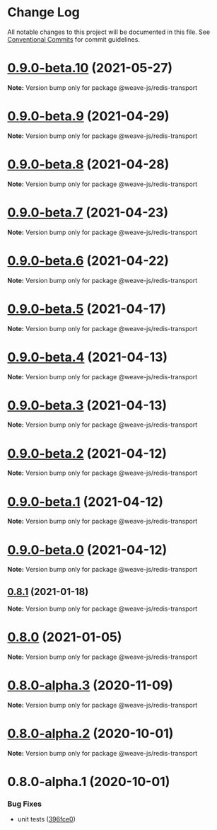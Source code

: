 # Change Log

All notable changes to this project will be documented in this file.
See [Conventional Commits](https://conventionalcommits.org) for commit guidelines.

# [0.9.0-beta.10](https://github.com/weave-microservices/weave/compare/@weave-js/redis-transport@0.9.0-beta.9...@weave-js/redis-transport@0.9.0-beta.10) (2021-05-27)

**Note:** Version bump only for package @weave-js/redis-transport





# [0.9.0-beta.9](https://github.com/weave-microservices/weave/compare/@weave-js/redis-transport@0.9.0-beta.8...@weave-js/redis-transport@0.9.0-beta.9) (2021-04-29)

**Note:** Version bump only for package @weave-js/redis-transport





# [0.9.0-beta.8](https://github.com/weave-microservices/weave/compare/@weave-js/redis-transport@0.9.0-beta.7...@weave-js/redis-transport@0.9.0-beta.8) (2021-04-28)

**Note:** Version bump only for package @weave-js/redis-transport





# [0.9.0-beta.7](https://github.com/weave-microservices/weave/compare/@weave-js/redis-transport@0.9.0-beta.6...@weave-js/redis-transport@0.9.0-beta.7) (2021-04-23)

**Note:** Version bump only for package @weave-js/redis-transport





# [0.9.0-beta.6](https://github.com/weave-microservices/weave/compare/@weave-js/redis-transport@0.9.0-beta.5...@weave-js/redis-transport@0.9.0-beta.6) (2021-04-22)

**Note:** Version bump only for package @weave-js/redis-transport





# [0.9.0-beta.5](https://github.com/weave-microservices/weave/compare/@weave-js/redis-transport@0.9.0-beta.4...@weave-js/redis-transport@0.9.0-beta.5) (2021-04-17)

**Note:** Version bump only for package @weave-js/redis-transport





# [0.9.0-beta.4](https://github.com/weave-microservices/weave/compare/@weave-js/redis-transport@0.9.0-beta.3...@weave-js/redis-transport@0.9.0-beta.4) (2021-04-13)

**Note:** Version bump only for package @weave-js/redis-transport





# [0.9.0-beta.3](https://github.com/weave-microservices/weave/compare/@weave-js/redis-transport@0.9.0-beta.2...@weave-js/redis-transport@0.9.0-beta.3) (2021-04-13)

**Note:** Version bump only for package @weave-js/redis-transport





# [0.9.0-beta.2](https://github.com/weave-microservices/weave/compare/@weave-js/redis-transport@0.9.0-beta.1...@weave-js/redis-transport@0.9.0-beta.2) (2021-04-12)

**Note:** Version bump only for package @weave-js/redis-transport





# [0.9.0-beta.1](https://github.com/weave-microservices/weave/compare/@weave-js/redis-transport@0.9.0-beta.0...@weave-js/redis-transport@0.9.0-beta.1) (2021-04-12)

**Note:** Version bump only for package @weave-js/redis-transport





# [0.9.0-beta.0](https://github.com/weave-microservices/weave/compare/@weave-js/redis-transport@0.8.1...@weave-js/redis-transport@0.9.0-beta.0) (2021-04-12)

**Note:** Version bump only for package @weave-js/redis-transport





## [0.8.1](https://github.com/weave-microservices/weave/compare/@weave-js/redis-transport@0.8.0...@weave-js/redis-transport@0.8.1) (2021-01-18)

**Note:** Version bump only for package @weave-js/redis-transport





# [0.8.0](https://github.com/weave-microservices/weave/compare/@weave-js/redis-transport@0.8.0-alpha.3...@weave-js/redis-transport@0.8.0) (2021-01-05)

**Note:** Version bump only for package @weave-js/redis-transport





# [0.8.0-alpha.3](https://github.com/weave-microservices/weave/compare/@weave-js/redis-transport@0.8.0-alpha.2...@weave-js/redis-transport@0.8.0-alpha.3) (2020-11-09)

**Note:** Version bump only for package @weave-js/redis-transport





# [0.8.0-alpha.2](https://github.com/weave-microservices/weave/compare/@weave-js/redis-transport@0.8.0-alpha.1...@weave-js/redis-transport@0.8.0-alpha.2) (2020-10-01)

**Note:** Version bump only for package @weave-js/redis-transport





# 0.8.0-alpha.1 (2020-10-01)


### Bug Fixes

* unit tests ([396fce0](https://github.com/weave-microservices/weave/commit/396fce0995a722c10f5086a9a96347782ef1e3a0))
